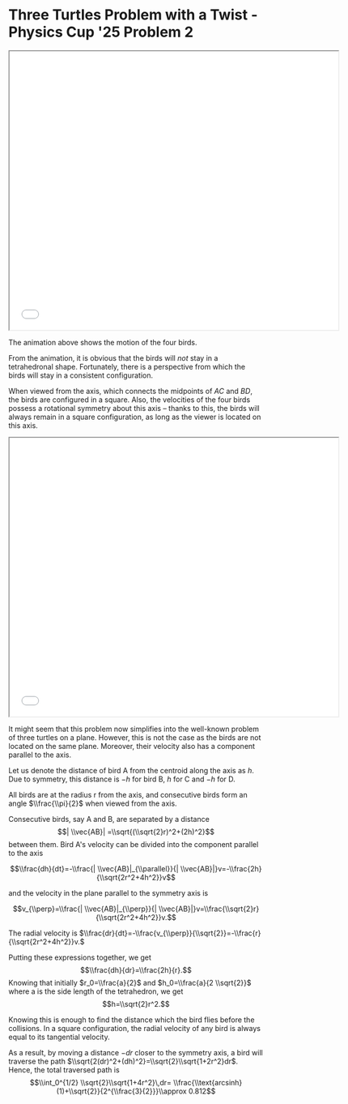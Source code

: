 # Three Turtles Problem with a Twist - Physics Cup '25 Problem 2

<iframe src="../Files/anim1.html" width="650" height="550"></iframe>

The animation above shows the motion of the four birds. 

From the animation, it is obvious that the birds will *not* stay in a tetrahedronal shape. Fortunately, there is a perspective from which the birds will stay in a consistent configuration.

When viewed from the axis, which connects the midpoints of $AC$ and $BD$, the birds are configured in a square. Also, the velocities of the four birds possess a rotational symmetry about this axis – thanks to this, the birds will always remain in a square configuration, as long as the viewer is located on this axis.

<iframe src="../Files/anim2.html" width="650" height="550"></iframe>

It might seem that this problem now simplifies into the well-known problem of three turtles on a plane. However, this is not the case as the birds are not located on the same plane. Moreover, their velocity also has a component parallel to the axis.

Let us denote the distance of bird A from the centroid along the axis as $h$. Due to symmetry, this distance is $-h$ for bird B, $h$ for C and $-h$ for D. 

All birds are at the radius r from the axis, and consecutive birds form an angle $\\frac{\\pi}{2}$ when viewed from the axis.

Consecutive birds, say A and B, are separated by a distance $$| \\vec{AB}| =\\sqrt{(\\sqrt{2}r)^2+(2h)^2}$$ between them. Bird A's velocity can be divided into the component parallel to the axis

$$\\frac{dh}{dt}=-\\frac{| \\vec{AB}|_{\\parallel}}{| \\vec{AB}|}v=-\\frac{2h}{\\sqrt{2r^2+4h^2}}v$$ 

and the velocity in the plane parallel to the symmetry axis is

$$v_{\\perp}=\\frac{| \\vec{AB}|_{\\perp}}{| \\vec{AB}|}v=\\frac{\\sqrt{2}r}{\\sqrt{2r^2+4h^2}}v.$$

The radial velocity is $\\frac{dr}{dt}=-\\frac{v_{\\perp}}{\\sqrt{2}}=-\\frac{r}{\\sqrt{2r^2+4h^2}}v.$

Putting these expressions together, we get $$\\frac{dh}{dr}=\\frac{2h}{r}.$$ 
Knowing that initially $r_0=\\frac{a}{2}$ and $h_0=\\frac{a}{2 \\sqrt{2}}$ where a is the side length of the tetrahedron, we get $$h=\\sqrt{2}r^2.$$

Knowing this is enough to find the distance which the bird flies before the collisions. In a square configuration, the radial velocity of any bird is always equal to its tangential velocity.

As a result, by moving a distance $-dr$ closer to the symmetry axis, a bird will traverse the path $\\sqrt{2(dr)^2+(dh)^2}=\\sqrt{2}\\sqrt{1+2r^2}dr$. Hence, the total traversed path is $$\\int_0^{1/2} \\sqrt{2}\\sqrt{1+4r^2}\,dr= \\frac{\\text{arcsinh}(1)+\\sqrt{2}}{2^{\\frac{3}{2}}}\\approx 0.812$$
